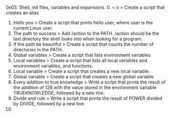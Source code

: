 0x03. Shell, init files, variables and expansions.
 0. < o > Create a script that creates an alias
1. Hello you > Create a script that prints hello user, where user is the current Linux user.
2. The path to success > Add /action to the PATH. /action should be the last directory the shell looks into when looking for a program.
3.  If the path be beautiful > Create a script that counts the number of directories in the PATH.
4. Global variables > Create a script that lists environment variables
5.  Local variables > Create a script that lists all local variables and environment variables, and functions.
6.  Local variable > Create a script that creates a new local variable.
7.  Global variable >  Create a script that creates a new global variable
8.  Every addition to true knowledge > Write a script that prints the result of the addition of 128 with the value stored in the environment variable TRUEKNOWLEDGE, followed by a new line.
9. Divide and rule >  Write a script that prints the result of POWER divided by DIVIDE, followed by a new line.
10.


